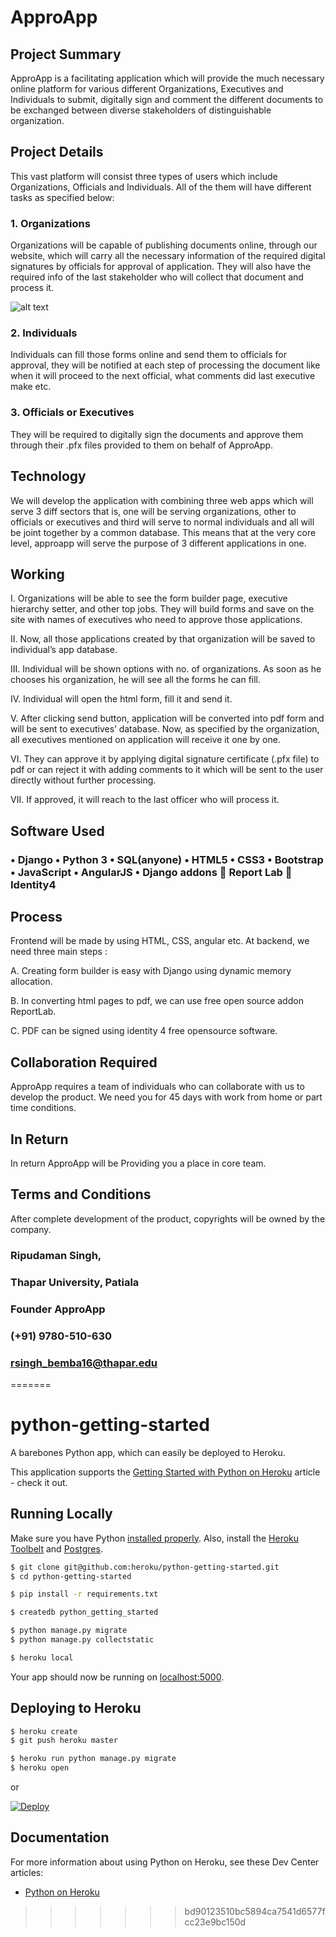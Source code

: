 # ApproApp

## Project Summary
ApproApp is a facilitating application which will provide the much necessary online platform for various different Organizations, Executives and Individuals to submit, digitally sign and comment the different documents to be exchanged between diverse stakeholders of distinguishable organization.

## Project Details
This vast platform will consist three types of users which include Organizations, Officials and Individuals. All of the them will have different tasks as specified below:


### 1.	Organizations
Organizations will be capable of publishing documents online, through our website, which will carry all the necessary information of the required digital signatures by officials for approval of application. They will also have the required info of the last stakeholder who will collect that document and process it.

![alt text](https://raw.githubusercontent.com/ApproApp/ApproApp/master/docs/img/img1.jpg)


### 2.	Individuals
Individuals can fill those forms online and send them to officials for approval, they will be notified at each step of processing the document like when it will proceed to the next official, what comments did last executive make etc.


### 3.	Officials or Executives
They will be required to digitally sign the documents and approve them through their .pfx files provided to them on behalf of ApproApp.


## Technology
We will develop the application with combining three web apps which will serve 3 diff sectors that is, one will be serving organizations, other to officials or executives and third will serve to normal individuals and all will be joint together by a common database. This means that at the very core level, approapp will serve the purpose of 3 different applications in one.


## Working
I.	Organizations will be able to see the form builder page, executive hierarchy setter, and other top jobs. They will build forms and save on the site with names of executives who need to approve those applications.

II.	Now, all those applications created by that organization will be saved to  individual’s app database. 

III. Individual will be shown options with no. of organizations. As soon as he chooses his organization, he will see all the forms he can fill. 

IV.	Individual will open the html form,  fill it and send it. 

V.	After clicking send button, application will be converted into pdf form and will be sent to executives’ database. Now, as specified by the organization, all executives mentioned on application will receive it one by one.

VI.	They can approve it by applying digital signature certificate (.pfx file) to pdf or can reject it with adding comments to it which will be sent to the user directly without further processing.

VII. If approved, it will reach to the last officer who will process it.

## Software Used
### •	Django •	Python 3 •	SQL(anyone) •	HTML5 •	CSS3 •	Bootstrap •	JavaScript •	AngularJS •	Django addons 	Report Lab 	Identity4

## Process
Frontend will be made by using HTML, CSS, angular etc. At backend, we need three main steps : 

A.	Creating form builder is easy with Django using dynamic memory allocation. 

B.	In converting html pages to pdf, we can use free open source addon ReportLab. 

C.	PDF can be signed using identity 4 free opensource software.


## Collaboration Required
ApproApp requires a team of individuals who can collaborate with us to develop the product. We need you for 45 days with work from home or part time conditions.


## In Return
In return ApproApp will be Providing you a place in core team.


## Terms and Conditions
After complete development of the product, copyrights will be owned by the company.



### Ripudaman Singh,
### Thapar University, Patiala
### Founder ApproApp
### (+91) 9780-510-630
### rsingh_bemba16@thapar.edu


=======
# python-getting-started

A barebones Python app, which can easily be deployed to Heroku.

This application supports the [Getting Started with Python on Heroku](https://devcenter.heroku.com/articles/getting-started-with-python) article - check it out.

## Running Locally

Make sure you have Python [installed properly](http://install.python-guide.org).  Also, install the [Heroku Toolbelt](https://toolbelt.heroku.com/) and [Postgres](https://devcenter.heroku.com/articles/heroku-postgresql#local-setup).

```sh
$ git clone git@github.com:heroku/python-getting-started.git
$ cd python-getting-started

$ pip install -r requirements.txt

$ createdb python_getting_started

$ python manage.py migrate
$ python manage.py collectstatic

$ heroku local
```

Your app should now be running on [localhost:5000](http://localhost:5000/).


## Deploying to Heroku

```sh
$ heroku create
$ git push heroku master

$ heroku run python manage.py migrate
$ heroku open
```
or

[![Deploy](https://www.herokucdn.com/deploy/button.png)](https://heroku.com/deploy)


## Documentation

For more information about using Python on Heroku, see these Dev Center articles:

- [Python on Heroku](https://devcenter.heroku.com/categories/python)
>>>>>>> bd90123510bc5894ca7541d6577fcc23e9bc150d
